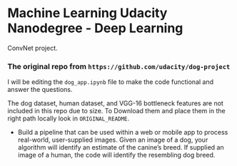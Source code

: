 # Machine Learning Udacity Nanodegree - Deep Learning

ConvNet project. 

### The original repo from `https://github.com/udacity/dog-project`

I will be editing the `dog_app.ipynb` file to make the code functional and answer the questions.

The dog dataset, human dataset, and VGG-16 bottleneck features are not included in this repo due to size. To Download them and place them in the right path locally look in `ORIGINAL_README`.

* Build a pipeline that can be used within a web or mobile app to process real-world, user-supplied images. Given an image of a dog, your algorithm will identify an estimate of the canine’s breed. If supplied an image of a human, the code will identify the resembling dog breed.

